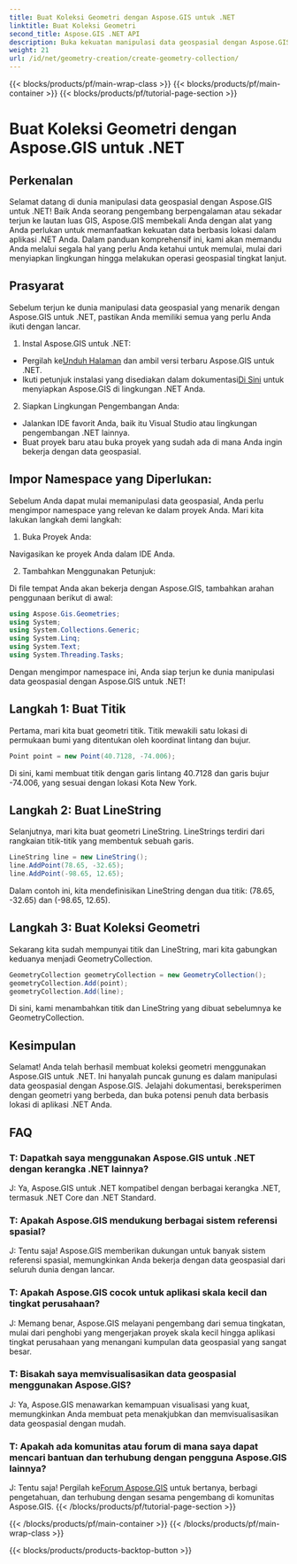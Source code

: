 ```yaml
---
title: Buat Koleksi Geometri dengan Aspose.GIS untuk .NET
linktitle: Buat Koleksi Geometri
second_title: Aspose.GIS .NET API
description: Buka kekuatan manipulasi data geospasial dengan Aspose.GIS untuk .NET. Buat, visualisasikan, dan analisis data berbasis lokasi dengan lancar di aplikasi .NET Anda.
weight: 21
url: /id/net/geometry-creation/create-geometry-collection/
---
```


{{< blocks/products/pf/main-wrap-class >}}
{{< blocks/products/pf/main-container >}}
{{< blocks/products/pf/tutorial-page-section >}}

# Buat Koleksi Geometri dengan Aspose.GIS untuk .NET


## Perkenalan

Selamat datang di dunia manipulasi data geospasial dengan Aspose.GIS untuk .NET! Baik Anda seorang pengembang berpengalaman atau sekadar terjun ke lautan luas GIS, Aspose.GIS membekali Anda dengan alat yang Anda perlukan untuk memanfaatkan kekuatan data berbasis lokasi dalam aplikasi .NET Anda. Dalam panduan komprehensif ini, kami akan memandu Anda melalui segala hal yang perlu Anda ketahui untuk memulai, mulai dari menyiapkan lingkungan hingga melakukan operasi geospasial tingkat lanjut.

## Prasyarat

Sebelum terjun ke dunia manipulasi data geospasial yang menarik dengan Aspose.GIS untuk .NET, pastikan Anda memiliki semua yang perlu Anda ikuti dengan lancar.

1. Instal Aspose.GIS untuk .NET:

- Pergilah ke[Unduh Halaman](https://releases.aspose.com/gis/net/) dan ambil versi terbaru Aspose.GIS untuk .NET.
-  Ikuti petunjuk instalasi yang disediakan dalam dokumentasi[Di Sini](https://reference.aspose.com/gis/net/) untuk menyiapkan Aspose.GIS di lingkungan .NET Anda.

2. Siapkan Lingkungan Pengembangan Anda:

- Jalankan IDE favorit Anda, baik itu Visual Studio atau lingkungan pengembangan .NET lainnya.
- Buat proyek baru atau buka proyek yang sudah ada di mana Anda ingin bekerja dengan data geospasial.

## Impor Namespace yang Diperlukan:

Sebelum Anda dapat mulai memanipulasi data geospasial, Anda perlu mengimpor namespace yang relevan ke dalam proyek Anda. Mari kita lakukan langkah demi langkah:

1. Buka Proyek Anda:

Navigasikan ke proyek Anda dalam IDE Anda.

2. Tambahkan Menggunakan Petunjuk:

Di file tempat Anda akan bekerja dengan Aspose.GIS, tambahkan arahan penggunaan berikut di awal:

```csharp
using Aspose.Gis.Geometries;
using System;
using System.Collections.Generic;
using System.Linq;
using System.Text;
using System.Threading.Tasks;
```

Dengan mengimpor namespace ini, Anda siap terjun ke dunia manipulasi data geospasial dengan Aspose.GIS untuk .NET!


## Langkah 1: Buat Titik

Pertama, mari kita buat geometri titik. Titik mewakili satu lokasi di permukaan bumi yang ditentukan oleh koordinat lintang dan bujur.

```csharp
Point point = new Point(40.7128, -74.006);
```

Di sini, kami membuat titik dengan garis lintang 40.7128 dan garis bujur -74.006, yang sesuai dengan lokasi Kota New York.

## Langkah 2: Buat LineString

Selanjutnya, mari kita buat geometri LineString. LineStrings terdiri dari rangkaian titik-titik yang membentuk sebuah garis.

```csharp
LineString line = new LineString();
line.AddPoint(78.65, -32.65);
line.AddPoint(-98.65, 12.65);
```

Dalam contoh ini, kita mendefinisikan LineString dengan dua titik: (78.65, -32.65) dan (-98.65, 12.65).

## Langkah 3: Buat Koleksi Geometri

Sekarang kita sudah mempunyai titik dan LineString, mari kita gabungkan keduanya menjadi GeometryCollection.

```csharp
GeometryCollection geometryCollection = new GeometryCollection();
geometryCollection.Add(point);
geometryCollection.Add(line);
```

Di sini, kami menambahkan titik dan LineString yang dibuat sebelumnya ke GeometryCollection.

## Kesimpulan

Selamat! Anda telah berhasil membuat koleksi geometri menggunakan Aspose.GIS untuk .NET. Ini hanyalah puncak gunung es dalam manipulasi data geospasial dengan Aspose.GIS. Jelajahi dokumentasi, bereksperimen dengan geometri yang berbeda, dan buka potensi penuh data berbasis lokasi di aplikasi .NET Anda.

## FAQ

### T: Dapatkah saya menggunakan Aspose.GIS untuk .NET dengan kerangka .NET lainnya?

J: Ya, Aspose.GIS untuk .NET kompatibel dengan berbagai kerangka .NET, termasuk .NET Core dan .NET Standard.

### T: Apakah Aspose.GIS mendukung berbagai sistem referensi spasial?

J: Tentu saja! Aspose.GIS memberikan dukungan untuk banyak sistem referensi spasial, memungkinkan Anda bekerja dengan data geospasial dari seluruh dunia dengan lancar.

### T: Apakah Aspose.GIS cocok untuk aplikasi skala kecil dan tingkat perusahaan?

J: Memang benar, Aspose.GIS melayani pengembang dari semua tingkatan, mulai dari penghobi yang mengerjakan proyek skala kecil hingga aplikasi tingkat perusahaan yang menangani kumpulan data geospasial yang sangat besar.

### T: Bisakah saya memvisualisasikan data geospasial menggunakan Aspose.GIS?

J: Ya, Aspose.GIS menawarkan kemampuan visualisasi yang kuat, memungkinkan Anda membuat peta menakjubkan dan memvisualisasikan data geospasial dengan mudah.

### T: Apakah ada komunitas atau forum di mana saya dapat mencari bantuan dan terhubung dengan pengguna Aspose.GIS lainnya?

 J: Tentu saja! Pergilah ke[Forum Aspose.GIS](https://forum.aspose.com/c/gis/33) untuk bertanya, berbagi pengetahuan, dan terhubung dengan sesama pengembang di komunitas Aspose.GIS.
{{< /blocks/products/pf/tutorial-page-section >}}

{{< /blocks/products/pf/main-container >}}
{{< /blocks/products/pf/main-wrap-class >}}

{{< blocks/products/products-backtop-button >}}
